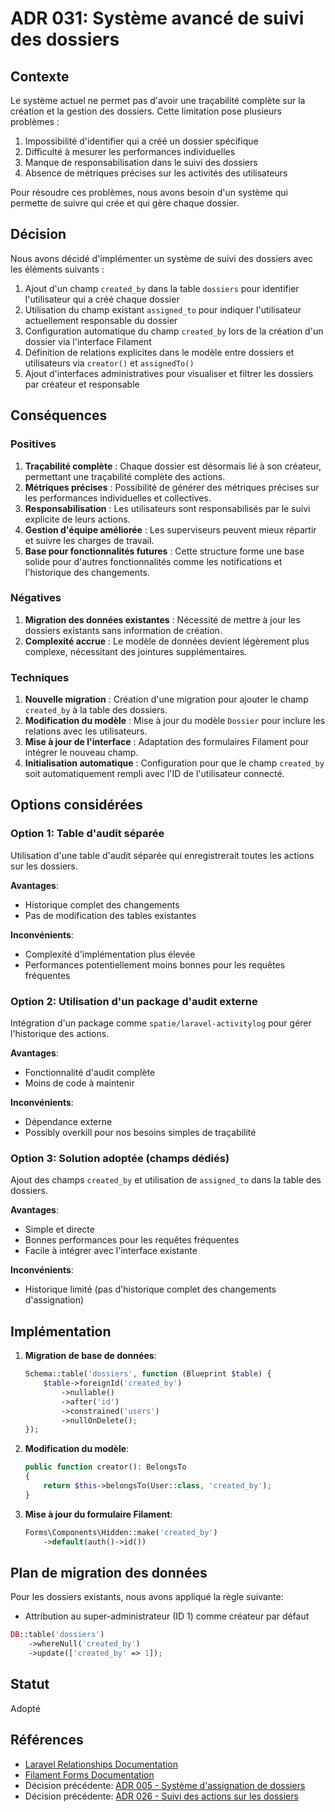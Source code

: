 # ADR 031: Système avancé de suivi des dossiers

## Contexte

Le système actuel ne permet pas d'avoir une traçabilité complète sur la création et la gestion des dossiers. Cette limitation pose plusieurs problèmes :

1. Impossibilité d'identifier qui a créé un dossier spécifique
2. Difficulté à mesurer les performances individuelles
3. Manque de responsabilisation dans le suivi des dossiers
4. Absence de métriques précises sur les activités des utilisateurs

Pour résoudre ces problèmes, nous avons besoin d'un système qui permette de suivre qui crée et qui gère chaque dossier.

## Décision

Nous avons décidé d'implémenter un système de suivi des dossiers avec les éléments suivants :

1. Ajout d'un champ `created_by` dans la table `dossiers` pour identifier l'utilisateur qui a créé chaque dossier
2. Utilisation du champ existant `assigned_to` pour indiquer l'utilisateur actuellement responsable du dossier
3. Configuration automatique du champ `created_by` lors de la création d'un dossier via l'interface Filament
4. Définition de relations explicites dans le modèle entre dossiers et utilisateurs via `creator()` et `assignedTo()`
5. Ajout d'interfaces administratives pour visualiser et filtrer les dossiers par créateur et responsable

## Conséquences

### Positives

1. **Traçabilité complète** : Chaque dossier est désormais lié à son créateur, permettant une traçabilité complète des actions.
2. **Métriques précises** : Possibilité de générer des métriques précises sur les performances individuelles et collectives.
3. **Responsabilisation** : Les utilisateurs sont responsabilisés par le suivi explicite de leurs actions.
4. **Gestion d'équipe améliorée** : Les superviseurs peuvent mieux répartir et suivre les charges de travail.
5. **Base pour fonctionnalités futures** : Cette structure forme une base solide pour d'autres fonctionnalités comme les notifications et l'historique des changements.

### Négatives

1. **Migration des données existantes** : Nécessité de mettre à jour les dossiers existants sans information de création.
2. **Complexité accrue** : Le modèle de données devient légèrement plus complexe, nécessitant des jointures supplémentaires.

### Techniques

1. **Nouvelle migration** : Création d'une migration pour ajouter le champ `created_by` à la table des dossiers.
2. **Modification du modèle** : Mise à jour du modèle `Dossier` pour inclure les relations avec les utilisateurs.
3. **Mise à jour de l'interface** : Adaptation des formulaires Filament pour intégrer le nouveau champ.
4. **Initialisation automatique** : Configuration pour que le champ `created_by` soit automatiquement rempli avec l'ID de l'utilisateur connecté.

## Options considérées

### Option 1: Table d'audit séparée
Utilisation d'une table d'audit séparée qui enregistrerait toutes les actions sur les dossiers.

**Avantages**:
- Historique complet des changements
- Pas de modification des tables existantes

**Inconvénients**:
- Complexité d'implémentation plus élevée
- Performances potentiellement moins bonnes pour les requêtes fréquentes

### Option 2: Utilisation d'un package d'audit externe
Intégration d'un package comme `spatie/laravel-activitylog` pour gérer l'historique des actions.

**Avantages**:
- Fonctionnalité d'audit complète
- Moins de code à maintenir

**Inconvénients**:
- Dépendance externe
- Possibly overkill pour nos besoins simples de traçabilité

### Option 3: Solution adoptée (champs dédiés)
Ajout des champs `created_by` et utilisation de `assigned_to` dans la table des dossiers.

**Avantages**:
- Simple et directe
- Bonnes performances pour les requêtes fréquentes
- Facile à intégrer avec l'interface existante

**Inconvénients**:
- Historique limité (pas d'historique complet des changements d'assignation)

## Implémentation

1. **Migration de base de données**:
   ```php
   Schema::table('dossiers', function (Blueprint $table) {
       $table->foreignId('created_by')
           ->nullable()
           ->after('id')
           ->constrained('users')
           ->nullOnDelete();
   });
   ```

2. **Modification du modèle**:
   ```php
   public function creator(): BelongsTo
   {
       return $this->belongsTo(User::class, 'created_by');
   }
   ```

3. **Mise à jour du formulaire Filament**:
   ```php
   Forms\Components\Hidden::make('created_by')
       ->default(auth()->id())
   ```

## Plan de migration des données

Pour les dossiers existants, nous avons appliqué la règle suivante:
- Attribution au super-administrateur (ID 1) comme créateur par défaut

```php
DB::table('dossiers')
    ->whereNull('created_by')
    ->update(['created_by' => 1]);
```

## Statut

Adopté

## Références

- [Laravel Relationships Documentation](https://laravel.com/docs/10.x/eloquent-relationships)
- [Filament Forms Documentation](https://filamentphp.com/docs/3.x/forms)
- Décision précédente: [ADR 005 - Système d'assignation de dossiers](005-dossier-assignment-system.md)
- Décision précédente: [ADR 026 - Suivi des actions sur les dossiers](026-suivi-actions-dossiers.md)
